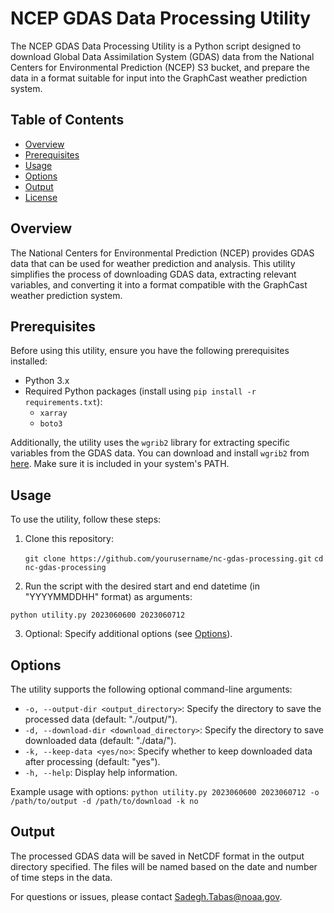 # NCEP GDAS Data Processing Utility

The NCEP GDAS Data Processing Utility is a Python script designed to download Global Data Assimilation System (GDAS) data from the National Centers for Environmental Prediction (NCEP) S3 bucket, and prepare the data in a format suitable for input into the GraphCast weather prediction system.

## Table of Contents
- [Overview](#overview)
- [Prerequisites](#prerequisites)
- [Usage](#usage)
- [Options](#options)
- [Output](#output)
- [License](#license)

## Overview

The National Centers for Environmental Prediction (NCEP) provides GDAS data that can be used for weather prediction and analysis. This utility simplifies the process of downloading GDAS data, extracting relevant variables, and converting it into a format compatible with the GraphCast weather prediction system.

## Prerequisites

Before using this utility, ensure you have the following prerequisites installed:
- Python 3.x
- Required Python packages (install using `pip install -r requirements.txt`):
  - `xarray`
  - `boto3`

Additionally, the utility uses the `wgrib2` library for extracting specific variables from the GDAS data. You can download and install `wgrib2` from [here](http://www.cpc.ncep.noaa.gov/products/wesley/wgrib2/). Make sure it is included in your system's PATH.

## Usage

To use the utility, follow these steps:

1. Clone this repository:
   
   `git clone https://github.com/yourusername/nc-gdas-processing.git`
   `cd nc-gdas-processing`

3. Run the script with the desired start and end datetime (in "YYYYMMDDHH" format) as arguments:

  `python utility.py 2023060600 2023060712`


3. Optional: Specify additional options (see [Options](#options)).

## Options

The utility supports the following optional command-line arguments:

- `-o, --output-dir <output_directory>`: Specify the directory to save the processed data (default: "./output/").
- `-d, --download-dir <download_directory>`: Specify the directory to save downloaded data (default: "./data/").
- `-k, --keep-data <yes/no>`: Specify whether to keep downloaded data after processing (default: "yes").
- `-h, --help`: Display help information.

Example usage with options:
`python utility.py 2023060600 2023060712 -o /path/to/output -d /path/to/download -k no`


## Output

The processed GDAS data will be saved in NetCDF format in the output directory specified. The files will be named based on the date and number of time steps in the data.



For questions or issues, please contact [Sadegh.Tabas@noaa.gov](mailto:Sadegh.Tabas@noaa.gov).
